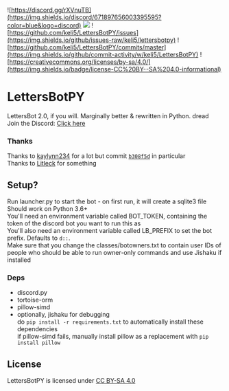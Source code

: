 ![https://discord.gg/rXVnuTB](https://img.shields.io/discord/671897656003395595?color=blue&logo=discord)
![](https://img.shields.io/github/languages/code-size/keli5/LettersBotPY?logo=github&logoColor=black)
![https://github.com/keli5/LettersBotPY/issues](https://img.shields.io/github/issues-raw/keli5/lettersbotpy)
![https://github.com/keli5/LettersBotPY/commits/master](https://img.shields.io/github/commit-activity/w/keli5/LettersBotPY)
![https://creativecommons.org/licenses/by-sa/4.0/](https://img.shields.io/badge/license-CC%20BY--SA%204.0-informational)

# LettersBotPY
LettersBot 2.0, if you will. Marginally better &amp; rewritten in Python. dread
<br>Join the Discord: [Click here](https://discord.gg/rXVnuTB)

### Thanks
Thanks to [kaylynn234](https://github.com/kaylynn234) for a lot but commit [`b308f5d`](https://github.com/keli5/LettersBotPY/commit/b308f5d6e5cb8f60ce90a73788b06689c9610293) in particular  <br>
Thanks to [Litleck](https://github.com/Litleck) for something

## Setup?
Run launcher.py to start the bot - on first run, it will create a sqlite3 file<br>
Should work on Python 3.6+<br>
You'll need an environment variable called BOT_TOKEN, containing the token of the discord bot you want to run this as<br>
You'll also need an environment variable called LB_PREFIX to set the bot prefix. Defaults to `d::`. <br>
Make sure that you change the classes/botowners.txt to contain user IDs of people who should be able to run owner-only commands and use Jishaku if installed
### Deps
- discord‏.‏py
- tortoise-orm
- pillow-simd
- optionally, jishaku for debugging
<br>do `pip install -r requirements.txt` to automatically install these dependencies<br>
if pillow-simd fails, manually install pillow as a replacement with `pip install pillow`


## License
LettersBotPY is licensed under [CC BY-SA 4.0](https://creativecommons.org/licenses/by-sa/4.0/ " Atribution Share-Alike 4.0 license ")
